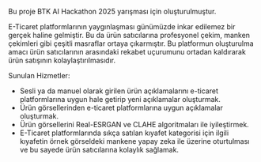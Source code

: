 Bu proje BTK AI Hackathon 2025 yarışması için oluşturulmuştur. 

E-Ticaret platformlarının yaygınlaşması günümüzde inkar edilemez bir gerçek haline gelmiştir. Bu da ürün satıcılarına profesyonel çekim, manken çekimleri gibi çeşitli masraflar ortaya çıkarmıştır. Bu platformun oluşturulma amacı ürün satıcılarının arasındaki rekabet uçurumunu ortadan kaldırarak ürün satışının kolaylaştırılmasıdır.

Sunulan Hizmetler:

  * Sesli ya da manuel olarak girilen ürün açıklamalarını e-ticaret platformlarına uygun hale getirip yeni açıklamalar oluşturmak.
  * Ürün görsellerinden e-ticaret platformlarına uygun açıklamalar oluşturmak.
  * Ürün görsellerini Real-ESRGAN ve CLAHE algoritmaları ile iyileştirmek.
  * E-Ticaret platformlarında sıkça satılan kıyafet kategorisi için ilgili kıyafetin örnek görseldeki mankene yapay zeka ile üzerine oturtulması ve bu sayede ürün satıcılarına kolaylık sağlamak.

